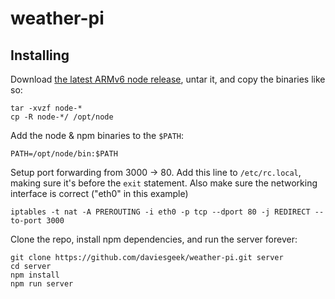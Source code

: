 # weather-pi

## Installing

Download [the latest ARMv6 node release](https://nodejs.org/en/download/), untar it, and copy the binaries like so:

```shell
tar -xvzf node-*
cp -R node-*/ /opt/node
```

Add the node & npm binaries to the `$PATH`:

```shell
PATH=/opt/node/bin:$PATH
```

Setup port forwarding from 3000 -> 80. Add this line to `/etc/rc.local`, making sure it's before the `exit` statement. Also make sure the networking interface is correct ("eth0" in this example)

```shell
iptables -t nat -A PREROUTING -i eth0 -p tcp --dport 80 -j REDIRECT --to-port 3000
```

Clone the repo, install npm dependencies, and run the server forever:

```shell
git clone https://github.com/daviesgeek/weather-pi.git server
cd server
npm install
npm run server
```